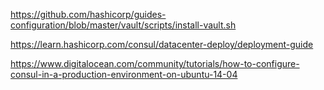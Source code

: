 https://github.com/hashicorp/guides-configuration/blob/master/vault/scripts/install-vault.sh

https://learn.hashicorp.com/consul/datacenter-deploy/deployment-guide

https://www.digitalocean.com/community/tutorials/how-to-configure-consul-in-a-production-environment-on-ubuntu-14-04